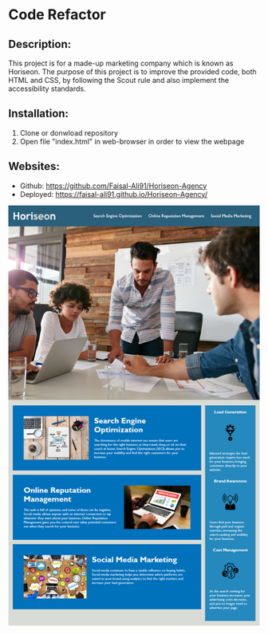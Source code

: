 # Code Refactor

## Description:

This project is for a made-up marketing company which is known as Horiseon.
The purpose of this project is to improve the provided code, both HTML and CSS, by following the Scout rule and also implement the accessibility standards.

## Installation:

1. Clone or donwload repository
2. Open file "index.html" in web-browser in order to view the webpage

## Websites:

* Github: https://github.com/Faisal-Ali91/Horiseon-Agency
* Deployed: https://faisal-ali91.github.io/Horiseon-Agency/

![website image](./assets/images/01-html-css-git-homework-demo.png)